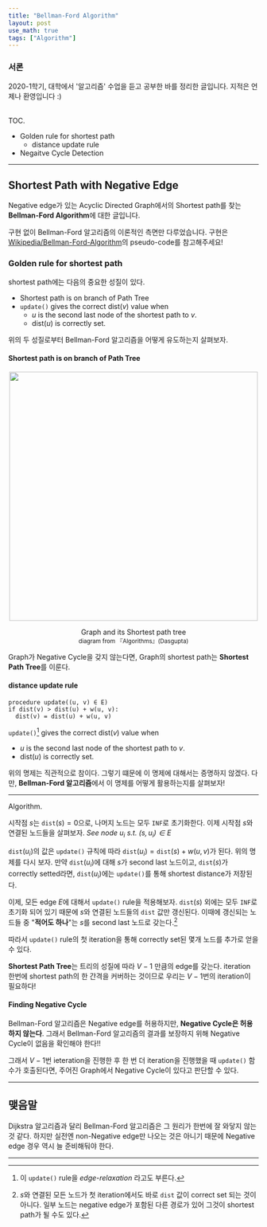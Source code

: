 ```yaml
---
title: "Bellman-Ford Algorithm"
layout: post
use_math: true
tags: ["Algorithm"]
---
```


### 서론
2020-1학기, 대학에서 '알고리즘' 수업을 듣고 공부한 바를 정리한 글입니다. 지적은 언제나 환영입니다 :)

<br><span class="statement-title">TOC.</span><br>

- Golden rule for shortest path
  - distance update rule
- Negaitve Cycle Detection

<hr>

## Shortest Path with Negative Edge
Negative edge가 있는 Acyclic Directed Graph에서의 Shortest path를 찾는 **Bellman-Ford Algorithm**에 대한 글입니다.

구현 없이 Bellman-Ford 알고리즘의 이론적인 측면만 다루었습니다. 구현은 [Wikipedia/Bellman-Ford-Algorithm](https://en.wikipedia.org/wiki/Bellman%E2%80%93Ford_algorithm)의 pseudo-code를 참고해주세요!

### Golden rule for shortest path
shortest path에는 다음의 중요한 성질이 있다.

- Shortest path is on branch of Path Tree
- `update()` gives the correct dist($v$) value when
  - $u$ is the second last node of the shortest path to $v$.
  - dist($u$) is correctly set.

위의 두 성질로부터 Bellman-Ford 알고리즘을 어떻게 유도하는지 살펴보자.

#### Shortest path is on branch of Path Tree

<div style="text-align: center;">
<img src="{{ "/images/algorithm/shortest-path-tree.png" | relative_url }}" width="500px">
<p>Graph and its Shortest path tree<br><small>diagram from 『Algorithms』(Dasgupta)</small></p>
</div>

Graph가 Negative Cycle을 갖지 않는다면, Graph의 shortest path는 **Shortest Path Tree**를 이룬다.

#### distance update rule

``` shell
procedure update((u, v) ∈ E)
if dist(v) > dist(u) + w(u, v):
  dist(v) = dist(u) + w(u, v)
```

`update()`[^1] gives the correct dist($v$) value when <br> 
- $u$ is the second last node of the shortest path to $v$. <br>
- dist($u$) is correctly set.

위의 명제는 직관적으로 참이다. 그렇기 떄문에 이 명제에 대해서는 증명하지 않겠다. 다만, **Bellman-Ford 알고리즘**에서 이 명제를 어떻게 활용하는지를 살펴보자!

<hr/>

<span class="statement-title">Algorithm.</span><br>

<div class="math-statement" markdown="1">

시작점 $s$는 $\texttt{dist}(s)=0$으로, 나머지 노드는 모두 `INF`로 초기화한다. 이제 시작점 $s$와 연결된 노드들을 살펴보자. *See node $u_i$ s.t. $(s, u_i) \in E$*

$\texttt{dist}(u_i)$의 값은 `update()` 규칙에 따라 $\texttt{dist}(u_i) = \texttt{dist}(s) + w(u, v)$가 된다. 위의 명제를 다시 보자. 만약 $\texttt{dist}(u_i)$에 대해 $s$가 second last 노드이고, $\texttt{dist}(s)$가 correctly setted라면, $\texttt{dist}(u_i)$에는 `update()`를 통해 shortest distance가 저장된다. 

이제, 모든 edge $E$에 대해서 `update()` rule을 적용해보자. $\texttt{dist}(s)$ 외에는 모두 `INF`로 초기화 되어 있기 때문에 $s$와 연결된 노드들의 $\texttt{dist}$ 값만 갱신된다. 이때에 갱신되는 노드들 중 "**적어도 하나**"는 $s$를 second last 노드로 갖는다.[^2] 

따라서 `update()` rule의 첫 iteration을 통해 correctly set된 몇개 노드를 추가로 얻을 수 있다. 

**Shortest Path Tree**는 트리의 성질에 따라 $V-1$ 만큼의 edge를 갖는다. iteration 한번에 shortest path의 한 간격을 커버하는 것이므로 우리는 $V-1$번의 iteration이 필요하다!

</div>

#### Finding Negative Cycle
Bellman-Ford 알고리즘은 Negative edge를 허용하지만, **Negative Cycle은 허용하지 않는다**. 그래서 Bellman-Ford 알고리즘의 결과를 보장하지 위해 Negative Cycle이 없음을 확인해야 한다!!

그래서 $V-1$번 ieteration을 진행한 후 한 번 더 iteration을 진행했을 때 `update()` 함수가 호출된다면, 주어진 Graph에서 Negative Cycle이 있다고 판단할 수 있다.

<hr>

## 맺음말

Dijkstra 알고리즘과 달리 Bellman-Ford 알고리즘은 그 원리가 한번에 잘 와닿지 않는 것 같다. 하지만 실전엔 non-Negative edge만 나오는 것은 아니기 때문에 Negative edge 경우 역시 늘 준비해둬야 한다.

<hr>

[^1]: 이 `update()` rule을 *edge-relaxation* 라고도 부른다.
[^2]: $s$와 연결된 모든 노드가 첫 iteration에서도 바로 `dist` 값이 correct set 되는 것이 아니다. 일부 노드는 negative edge가 포함된 다른 경로가 있어 그것이 shortest path가 될 수도 있다.